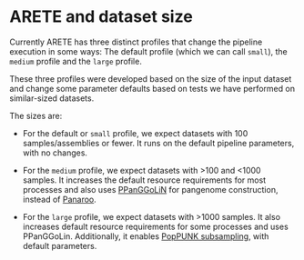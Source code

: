 # ARETE and dataset size

Currently ARETE has three distinct profiles that change the pipeline execution in some ways: The default profile (which we can call `small`), the `medium` profile and the `large` profile.

These three profiles were developed based on the size of the input dataset and change some parameter defaults based on tests we have performed on similar-sized datasets.

The sizes are:

- For the default or `small` profile, we expect datasets with 100 samples/assemblies or fewer.
  It runs on the default pipeline parameters, with no changes.

- For the `medium` profile, we expect datasets with >100 and <1000 samples.
  It increases the default resource requirements for most processes and also uses [PPanGGoLiN](https://github.com/labgem/PPanGGOLiN) for pangenome construction, instead of [Panaroo](https://github.com/gtonkinhill/panaroo/).

- For the `large` profile, we expect datasets with >1000 samples.
  It also increases default resource requirements for some processes and uses PPanGGoLin.
  Additionally, it enables [PopPUNK subsampling](subsampling.md), with default parameters.
